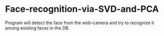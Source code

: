 # Face-recognition-via-SVD-and-PCA
Program will detect the face from the web-camera and try to recognize it among existing faces in the DB.
